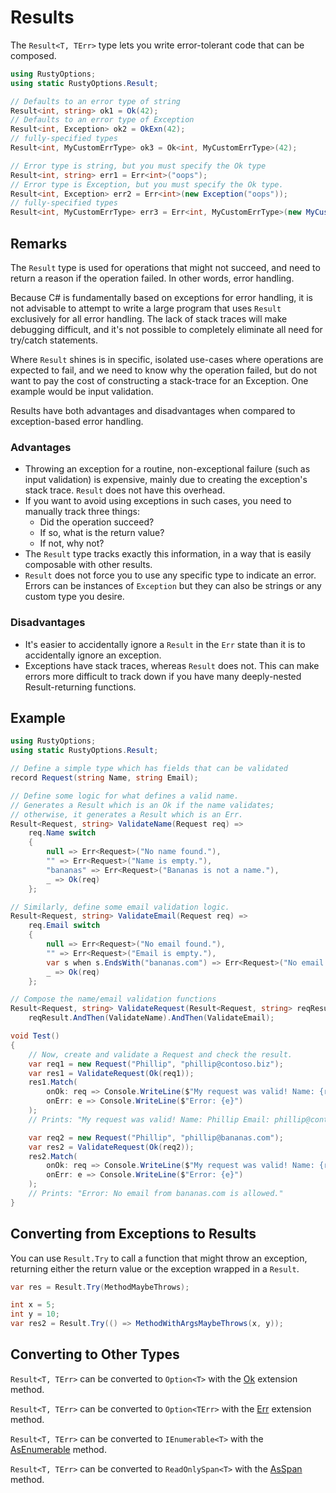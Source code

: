 # Results

The `Result<T, TErr>` type lets you write error-tolerant code that can be composed.

```csharp
using RustyOptions;
using static RustyOptions.Result;

// Defaults to an error type of string
Result<int, string> ok1 = Ok(42);
// Defaults to an error type of Exception
Result<int, Exception> ok2 = OkExn(42);
// fully-specified types
Result<int, MyCustomErrType> ok3 = Ok<int, MyCustomErrType>(42);

// Error type is string, but you must specify the Ok type
Result<int, string> err1 = Err<int>("oops");
// Error type is Exception, but you must specify the Ok type.
Result<int, Exception> err2 = Err<int>(new Exception("oops"));
// fully-specified types
Result<int, MyCustomErrType> err3 = Err<int, MyCustomErrType>(new MyCustomErrType("oops"));
```

## Remarks

The `Result` type is used for operations that might not succeed, and need to return a reason if the operation failed.
In other words, error handling.

Because C# is fundamentally based on exceptions for error handling, it is not advisable to attempt to write a large program
that uses `Result` exclusively for all error handling. The lack of stack traces will make debugging difficult, and it's not
possible to completely eliminate all need for try/catch statements.

Where `Result` shines is in specific, isolated use-cases where operations are expected to fail, and we need to know why the
operation failed, but do not want to pay the cost of constructing a stack-trace for an Exception. One example would be input
validation.

Results have both advantages and disadvantages when compared to exception-based error handling.

### Advantages

 - Throwing an exception for a routine, non-exceptional failure (such as input validation) is expensive, mainly due to creating
   the exception's stack trace. `Result` does not have this overhead.
 - If you want to avoid using exceptions in such cases, you need to manually track three things:
     - Did the operation succeed?
     - If so, what is the return value?
     - If not, why not?
 - The `Result` type tracks exactly this information, in a way that is easily composable with other results.
 - `Result` does not force you to use any specific type to indicate an error. Errors can be instances of `Exception` but they
   can also be strings or any custom type you desire.

### Disadvantages

 - It's easier to accidentally ignore a `Result` in the `Err` state than it is to accidentally ignore an exception.
 - Exceptions have stack traces, whereas `Result` does not. This can make errors more difficult to track down
   if you have many deeply-nested Result-returning functions.

## Example

```csharp
using RustyOptions;
using static RustyOptions.Result;

// Define a simple type which has fields that can be validated
record Request(string Name, string Email);

// Define some logic for what defines a valid name.
// Generates a Result which is an Ok if the name validates;
// otherwise, it generates a Result which is an Err.
Result<Request, string> ValidateName(Request req) =>
    req.Name switch
    {
        null => Err<Request>("No name found."),
        "" => Err<Request>("Name is empty."),
        "bananas" => Err<Request>("Bananas is not a name."),
        _ => Ok(req)
    };

// Similarly, define some email validation logic.
Result<Request, string> ValidateEmail(Request req) =>
    req.Email switch
    {
        null => Err<Request>("No email found."),
        "" => Err<Request>("Email is empty."),
        var s when s.EndsWith("bananas.com") => Err<Request>("No email from bananas.com is allowed."),
        _ => Ok(req)
    };

// Compose the name/email validation functions
Result<Request, string> ValidateRequest(Result<Request, string> reqResult) =>
    reqResult.AndThen(ValidateName).AndThen(ValidateEmail);

void Test()
{
    // Now, create and validate a Request and check the result.
    var req1 = new Request("Phillip", "phillip@contoso.biz");
    var res1 = ValidateRequest(Ok(req1));
    res1.Match(
        onOk: req => Console.WriteLine($"My request was valid! Name: {req.Name} Email: {req.Email}"),
        onErr: e => Console.WriteLine($"Error: {e}")
    );
    // Prints: "My request was valid! Name: Phillip Email: phillip@contoso.biz"

    var req2 = new Request("Phillip", "phillip@bananas.com");
    var res2 = ValidateRequest(Ok(req2));
    res2.Match(
        onOk: req => Console.WriteLine($"My request was valid! Name: {req.Name} Email: {req.Email}"),
        onErr: e => Console.WriteLine($"Error: {e}")
    );
    // Prints: "Error: No email from bananas.com is allowed."
}
```

## Converting from Exceptions to Results

You can use `Result.Try` to call a function that might throw an exception, returning either the return value or the exception wrapped in a `Result`.

```csharp
var res = Result.Try(MethodMaybeThrows);

int x = 5;
int y = 10;
var res2 = Result.Try(() => MethodWithArgsMaybeThrows(x, y));
```

## Converting to Other Types

`Result<T, TErr>` can be converted to `Option<T>` with the [Ok](../api/RustyOptions.OptionResultExtensions.yml#RustyOptions_OptionResultExtensions_Ok__2_RustyOptions_Result___0___1__) extension method.

`Result<T, TErr>` can be converted to `Option<TErr>` with the [Err](../api/RustyOptions.OptionResultExtensions.yml#RustyOptions_OptionResultExtensions_Err__2_RustyOptions_Result___0___1__) extension method.

`Result<T, TErr>` can be converted to `IEnumerable<T>` with the [AsEnumerable](../api/RustyOptions.Result-2.yml#RustyOptions_Result_2_AsEnumerable) method.

`Result<T, TErr>` can be converted to `ReadOnlySpan<T>` with the [AsSpan](../api/RustyOptions.Result-2.yml#RustyOptions_Result_2_AsSpan) method.
